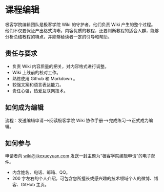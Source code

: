# 课程编辑

极客学院编辑团队是极客学院 Wiki 的守护者，他们负责 Wiki 产生的整个过程。他们不仅要保证产出格式清晰，内容优质的教程，还要判断教程的适合人群，能够分析总结教程的特点，并能够给读者一定的引导和帮助。

## 责任与要求

- 负责 Wiki 内容质量的把关，对内容格式进行调整。
- Wiki 上线前的校对工作。
- 熟练使用 Github 和 Markdown 。
- 较强文案和语言表达能力。
- 责任心强，热爱互联网技术。

## 如何成为编辑

流程：发送编辑申请——>阅读极客学院 Wiki 协作手册——>完成练习——>正式成为编辑。

## 如何参与

申请者向 wiki@jikexueyuan.com 发送一封主题为“极客学院编辑申请”的电子邮件。

- 内含姓名、电话、邮箱、QQ。
- 200 字左右的个人介绍，可包含您所擅长或感兴趣的技术领域个人的微博、博客、GitHub 主页。




